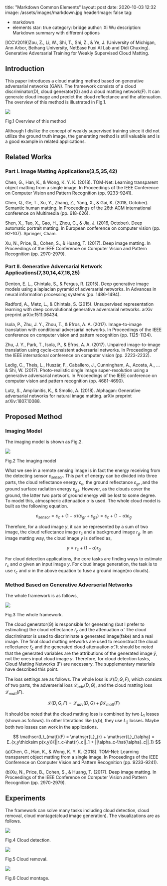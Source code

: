 title: "Markdown Common Elements"
layout: post
date: 2020-10-03 12:32
image: /assets/images/markdown.jpg
headerImage: false
tag:
- markdown
- elements
star: true
category: bridge
author: Xi Wu
description: Markdown summary with different options



[ICCV2019]Zou, Z., Li, W., Shi, T., Shi, Z., & Ye, J. (University of Michigan, Ann Arbor, Beihang University, NetEase Fuxi AI Lab and Didi Chuxing). Generative Adversarial Training for Weakly Supervised Cloud Matting.



## Introduction
This paper introduces a cloud matting method based on generative adversarial networks (GAN). The framework consists of a cloud discriminator(D), cloud generator(G) and a cloud matting network(F). It can generate cloud image and predict the cloud reflectance and the attenuation. The overview of this method is illustrated in Fig.1.


![](https://picture18810693345.oss-cn-beijing.aliyuncs.com/img/20201003094700.png)


Fig.1 Overview of this method


Although I dislike the concept of weakly supervised training since it did not utilize the ground truth image, the generating method is still valuable and is a good example in related applications. 

## Related Works
### Part I. Image Matting Applications(3,5,35,42)
Chen, G., Han, K., & Wong, K. Y. K. (2018). TOM-Net: Learning transparent object matting from a single image. In Proceedings of the IEEE Conference on Computer Vision and Pattern Recognition (pp. 9233-9241).


Chen, Q., Ge, T., Xu, Y., Zhang, Z., Yang, X., & Gai, K. (2018, October). Semantic human matting. In Proceedings of the 26th ACM international conference on Multimedia (pp. 618-626).


Shen, X., Tao, X., Gao, H., Zhou, C., & Jia, J. (2016, October). Deep automatic portrait matting. In European conference on computer vision (pp. 92-107). Springer, Cham.


Xu, N., Price, B., Cohen, S., & Huang, T. (2017). Deep image matting. In Proceedings of the IEEE Conference on Computer Vision and Pattern Recognition (pp. 2970-2979).

### Part II. Generative Adversarial Network Applications(7,30,14,47,16,25)
Denton, E. L., Chintala, S., & Fergus, R. (2015). Deep generative image models using a laplacian pyramid of adversarial networks. In Advances in neural information processing systems (pp. 1486-1494).


Radford, A., Metz, L., & Chintala, S. (2015). Unsupervised representation learning with deep convolutional generative adversarial networks. arXiv preprint arXiv:1511.06434.


Isola, P., Zhu, J. Y., Zhou, T., & Efros, A. A. (2017). Image-to-image translation with conditional adversarial networks. In Proceedings of the IEEE conference on computer vision and pattern recognition (pp. 1125-1134).


Zhu, J. Y., Park, T., Isola, P., & Efros, A. A. (2017). Unpaired image-to-image translation using cycle-consistent adversarial networks. In Proceedings of the IEEE international conference on computer vision (pp. 2223-2232).


Ledig, C., Theis, L., Huszár, F., Caballero, J., Cunningham, A., Acosta, A., ... & Shi, W. (2017). Photo-realistic single image super-resolution using a generative adversarial network. In Proceedings of the IEEE conference on computer vision and pattern recognition (pp. 4681-4690).


Lutz, S., Amplianitis, K., & Smolic, A. (2018). Alphagan: Generative adversarial networks for natural image matting. arXiv preprint arXiv:1807.10088.



## Proposed Method
### Imaging Model
The imaging model is shown as Fig.2.


![](https://picture18810693345.oss-cn-beijing.aliyuncs.com/img/20201003102912.png)

Fig.2 The imaging model


What we see in a remote sensing image is in fact the energy receiving from the detecting sensor $\varepsilon_{sensor}$. This part of energy can be divided into three parts, the cloud reflectance energy $\varepsilon_{c}$, the ground reflectance $\varepsilon_{gr}$ ,and the ground surface radiation energy $\varepsilon_{gs}$. However, as the clouds cover the ground, the latter two parts of ground energy will be lost to some degree. To model this, atmospheric attenuation $\alpha$ is used. The whole cloud model is built as the following equation.


$$
\varepsilon_{sensor} = \varepsilon_{c} + (1-\alpha)(\varepsilon_{gr} + \varepsilon_{gs} ) = \varepsilon_{c} + (1-\alpha)\varepsilon_g
$$


Therefore, for a cloud image $y$, it can be represented by a sum of two image, the cloud reflectance image $r_c$ and a background image $r_g$. In an image matting way, the cloud image $y$ is defined as,


$$
y = r_c + (1-\alpha)r_g
$$


For cloud detection applications, the core tasks are finding ways to estimate $r_c$ and $\alpha$ given an input image $y$. For cloud image generation, the task is to use $r_c$ and $\alpha$ in the above equation to fuse a ground image(no clouds).

### Method Based on Generative Adverserial Networks
The whole framework is as follows,


![](https://picture18810693345.oss-cn-beijing.aliyuncs.com/img/20201003104620.png)


Fig.3 The whole framework.


The cloud generator(G) is responsible for generating (but I prefer to estimating) the cloud reflectance $\hat{r}_c$ and the attenuation $\hat{\alpha}$. The cloud discriminator is used to discriminate a generated image(fake) and a real image. The final cloud matting networks are used to reconstruct the cloud reflectance $\hat{r}_c$ and the generated cloud attenuation $\hat{\alpha}$. It should be noted that the generated variables are the attributions of the generated image $\hat{y}$, not the ones input cloud image $y$. Therefore, for cloud detection tasks, Cloud Matting Networks (F) are necessary. The supplementary materials have described this point.


The loss settings are as follows. The whole loss is $\mathscr{L}(D,G,F)$, which consists of two parts, the adverserial loss $\mathscr{L}_{adv}(D,G)$, and the cloud matting loss $\mathscr{L}_{matt}(F)$.


$$
\mathscr{L}(D,G,F) = \mathscr{L}_{adv}(D,G) + \beta\mathscr{L}_{matt}(F)
$$


It should be noted that the cloud matting loss is combined by two $L_1$ losses (shown as follows). In other literations like (a,b), they use $L_2$ losses. Maybe both two losses can work in the applications.


$$
\mathscr{L}_{matt}(F) = \mathscr{L}_{r} + \mathscr{L}_{\alpha} = E_{x,y\thicksim p(x,y)}{||r_c-\hat{r}_c||_1 + ||\alpha_c-\hat{\alpha}_c||_1}
$$


(a)Chen, G., Han, K., & Wong, K. Y. K. (2018). TOM-Net: Learning transparent object matting from a single image. In Proceedings of the IEEE Conference on Computer Vision and Pattern Recognition (pp. 9233-9241).


(b)Xu, N., Price, B., Cohen, S., & Huang, T. (2017). Deep image matting. In Proceedings of the IEEE Conference on Computer Vision and Pattern Recognition (pp. 2970-2979).

## Experiments
The framework can solve many tasks including cloud detection, cloud removal, cloud montage(cloud image generation). The visualizations are as follows.


![](https://picture18810693345.oss-cn-beijing.aliyuncs.com/img/20201003111106.png)


Fig.4 Cloud detection.


![](https://picture18810693345.oss-cn-beijing.aliyuncs.com/img/20201003111150.png)


Fig.5 Cloud removal.


![](https://picture18810693345.oss-cn-beijing.aliyuncs.com/img/20201003111211.png)


Fig.6 Cloud montage.
